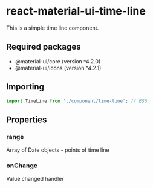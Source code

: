 # react-material-ui-time-line

This is a simple time line component.

## Required packages

* @material-ui/core (version ^4.2.0)
* @material-ui/icons (version ^4.2.1)

## Importing

```js
import TimeLine from './component/time-line'; // ES6
```

## Properties

### range
Array of Date objects - points of time line

### onChange
Value changed handler